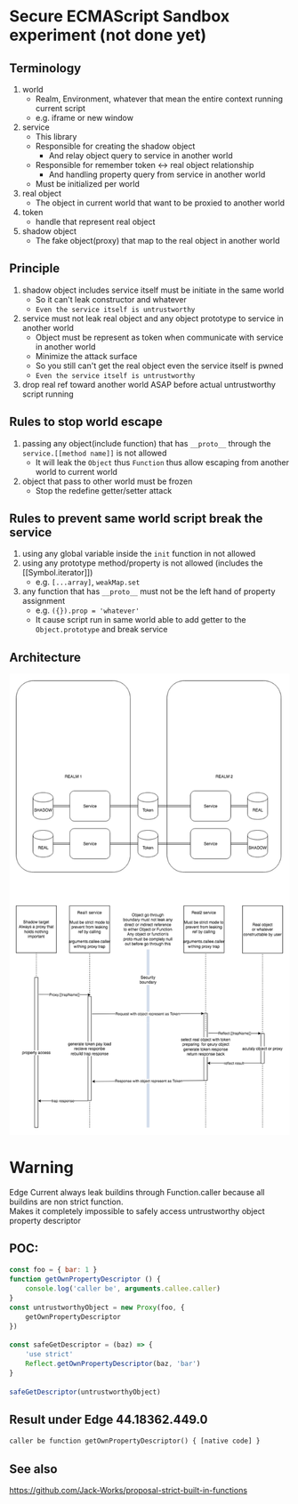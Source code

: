 # Secure ECMAScript Sandbox experiment (not done yet)

## Terminology
1. world  
    - Realm, Environment, whatever that mean the entire context running current script
    - e.g. iframe or new window
2. service
    - This library
    - Responsible for creating the shadow object
        - And relay object query to service in another world
    - Responsible for remember token <-> real object relationship
        - And handling property query from service in another world
    - Must be initialized per world
3. real object
    - The object in current world that want to be proxied to another world
4. token
    - handle that represent real object
5. shadow object
    - The fake object(proxy) that map to the real object in another world

## Principle
1. shadow object includes service itself must be initiate in the same world
    - So it can't leak constructor and whatever
    - `Even the service itself is untrustworthy`
2. service must not leak real object and any object prototype to service in another world
    - Object must be represent as token when communicate with service in another world
    - Minimize the attack surface
    - So you still can't get the real object even the service itself is pwned
    - `Even the service itself is untrustworthy`
3. drop real ref toward another world ASAP before actual untrustworthy script running

## Rules to stop world escape
1. passing any object(include function) that has `__proto__` through the `service.[[method name]]` is not allowed
    - It will leak the `Object` thus `Function` thus allow escaping from another world to current world
2. object that pass to other world must be frozen
    - Stop the redefine getter/setter attack

## Rules to prevent same world script break the service
1. using any global variable inside the `init` function in not allowed
2. using any prototype method/property is not allowed (includes the \[\[Symbol.iterator]])
    - e.g. `[...array]`, `weakMap.set`
3. any function that has `__proto__` must not be the left hand of property assignment
    - e.g. `({}).prop = 'whatever'`
    - It cause script run in same world able to add getter to the `Object.prototype` and break service

## Architecture

![The Architecture](./SES-arch.png)

# Warning

Edge Current always leak buildins through Function.caller because all buildins are non strict function.  
Makes it completely impossible to safely access untrustworthy object property descriptor

## POC:

```js
const foo = { bar: 1 }
function getOwnPropertyDescriptor () {
    console.log('caller be', arguments.callee.caller)
}
const untrustworthyObject = new Proxy(foo, {
    getOwnPropertyDescriptor
})

const safeGetDescriptor = (baz) => {
    'use strict'
    Reflect.getOwnPropertyDescriptor(baz, 'bar')
}

safeGetDescriptor(untrustworthyObject)
```

## Result under Edge 44.18362.449.0

```txt
caller be function getOwnPropertyDescriptor() { [native code] }
```

## See also

https://github.com/Jack-Works/proposal-strict-built-in-functions